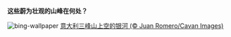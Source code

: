 
**这些蔚为壮观的山峰在何处？**

![bing-wallpaper](https://www.bing.com/th?id=OHR.MWDolomites_ZH-CN2886991396_1920x1080.jpg)
[意大利三峰山上空的银河 (© Juan Romero/Cavan Images)](https://www.bing.com/search?q=%E6%84%8F%E5%A4%A7%E5%88%A9%E4%B8%89%E5%B3%B0%E5%B1%B1&amp;form=hpcapt&amp;mkt=zh-cn)
  